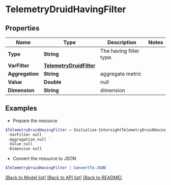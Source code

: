 # TelemetryDruidHavingFilter
## Properties

Name | Type | Description | Notes
------------ | ------------- | ------------- | -------------
**Type** | **String** | The having filter type. | 
**VarFilter** | [**TelemetryDruidFilter**](TelemetryDruidFilter.md) |  | 
**Aggregation** | **String** | aggregate metric | 
**Value** | **Double** | null | 
**Dimension** | **String** | dimension | 

## Examples

- Prepare the resource
```powershell
$TelemetryDruidHavingFilter = Initialize-IntersightTelemetryDruidHavingFilter  -Type null `
 -VarFilter null `
 -Aggregation null `
 -Value null `
 -Dimension null
```

- Convert the resource to JSON
```powershell
$TelemetryDruidHavingFilter | ConvertTo-JSON
```

[[Back to Model list]](../README.md#documentation-for-models) [[Back to API list]](../README.md#documentation-for-api-endpoints) [[Back to README]](../README.md)

